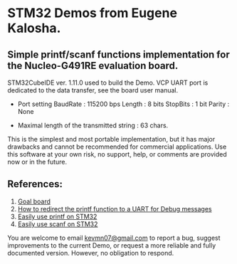 # STM32 Demos from Eugene Kalosha.

## Simple printf/scanf functions implementation for the Nucleo-G491RE evaluation board.

STM32CubeIDE ver. 1.11.0 used to build the Demo. 
VCP UART port is dedicated to the data transfer, see the board user manual.
- Port setting
  BaudRate : 115200 bps
  Length   : 8 bits
  StopBits : 1 bit
  Parity   : None

- Maximal length of the transmitted string : 63 chars.

This is the simplest and most portable implementation, but it has major drawbacks and cannot be recommended for commercial applications.
Use this software at your own risk, no support, help, or comments are provided now or in the future.

## References:
1. [Goal board](https://www.st.com/resource/en/user_manual/dm00556337-stm32g4-nucleo64-boards-mb1367-stmicroelectronics.pdf)
2. [How to redirect the printf function to a UART for Debug messages](https://community.st.com/s/article/how-to-redirect-the-printf-function-to-a-uart-for-debug-messages)
3. [Easily use printf on STM32](https://forum.digikey.com/t/easily-use-printf-on-stm32/20157)
4. [Easily use scanf on STM32](https://forum.digikey.com/t/easily-use-scanf-on-stm32/21103)

You are welcome to email kevmn07@gmail.com to report a bug, suggest improvements to the current Demo, or request a more reliable and fully documented version.
However, no obligation to respond.
